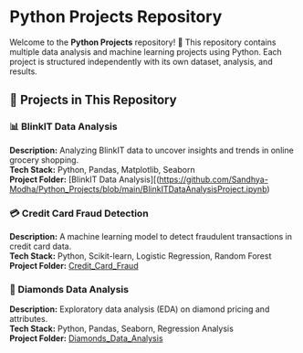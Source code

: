 # Python Projects Repository

Welcome to the **Python Projects** repository! 🚀 This repository contains multiple data analysis and machine learning projects using Python. Each project is structured independently with its own dataset, analysis, and results.

## 📂 Projects in This Repository

### 📊 BlinkIT Data Analysis
**Description:** Analyzing BlinkIT data to uncover insights and trends in online grocery shopping.  
**Tech Stack:** Python, Pandas, Matplotlib, Seaborn  
**Project Folder:** [BlinkIT Data Analysis][(https://github.com/Sandhya-Modha/Python_Projects/blob/main/BlinkITDataAnalysisProject.ipynb)  

### 💳 Credit Card Fraud Detection
**Description:** A machine learning model to detect fraudulent transactions in credit card data.  
**Tech Stack:** Python, Scikit-learn, Logistic Regression, Random Forest  
**Project Folder:** [Credit_Card_Fraud](./Credit_Card_Fraud/)  

### 💎 Diamonds Data Analysis
**Description:** Exploratory data analysis (EDA) on diamond pricing and attributes.  
**Tech Stack:** Python, Pandas, Seaborn, Regression Analysis  
**Project Folder:** [Diamonds_Data_Analysis](./Diamonds_Data_Analysis/)  


